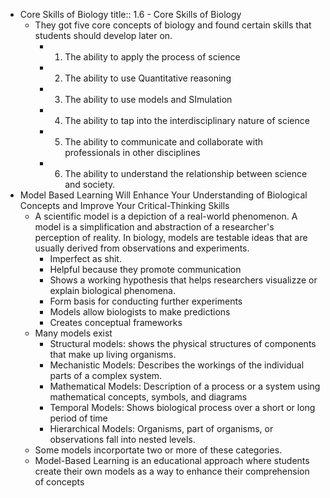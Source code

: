 - Core Skills of Biology
  title:: 1.6 - Core Skills of Biology
	- They got five core concepts of biology and found certain skills that students should develop later on.
		- 1. The ability to apply the process of science
		- 2. The ability to use Quantitative reasoning
		- 3. The ability to use models and SImulation
		- 4. The ability to tap into the interdisciplinary nature of science
		- 5. The ability to communicate and collaborate with professionals in other disciplines
		- 6. The ability to understand the relationship between science and society.
- Model Based Learning Will Enhance Your Understanding of Biological Concepts and Improve Your Critical-Thinking Skills
	- A scientific model is a depiction of a real-world phenomenon. A  model is a simplification and abstraction of a researcher's perception of reality. In biology, models are testable ideas that are usually derived from observations and experiments.
		- Imperfect as shit.
		- Helpful because they promote communication
		- Shows a working hypothesis that helps researchers visualizze or explain biological phenomena.
		- Form basis for conducting further experiments
		- Models allow biologists to make predictions
		- Creates conceptual frameworks
	- Many models exist
		- Structural models: shows the physical structures of components that make up living organisms.
		- Mechanistic Models: Describes the workings of the individual parts of a complex system.
		- Mathematical Models: Description of a process or a system using mathematical concepts, symbols, and diagrams
		- Temporal Models: Shows biological process over a short or long period of time
		- Hierarchical Models: Organisms, part of organisms, or observations fall into nested levels.
	- Some models incorportate two or more of these categories.
	- Model-Based Learning is an educational approach where students create their own models as a way to enhance their comprehension of concepts
